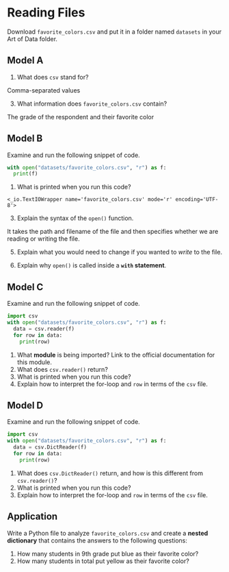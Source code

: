 # Reading Files
Download `favorite_colors.csv` and put it in a folder named `datasets` in your Art of Data folder.

## Model A
1. What does `csv` stand for?

  Comma-separated values

3. What information does `favorite_colors.csv` contain?

  The grade of the respondent and their favorite color


## Model B
Examine and run the following snippet of code.
```py
with open("datasets/favorite_colors.csv", "r") as f:
  print(f)
```

1. What is printed when you run this code?

  `<_io.TextIOWrapper name='favorite_colors.csv' mode='r' encoding='UTF-8'>`

3. Explain the syntax of the `open()` function.

  It takes the path and filename of the file and then specifies whether we are reading or writing the file.

5. Explain what you would need to change if you wanted to _write_ to the file.

  

7. Explain why `open()` is called inside a **`with` statement**.

  
  

## Model C
Examine and run the following snippet of code.
```py
import csv
with open("datasets/favorite_colors.csv", "r") as f:
  data = csv.reader(f)
  for row in data:
    print(row)
```

1. What **module** is being imported? Link to the official documentation for this module.
1. What does `csv.reader()` return?
1. What is printed when you run this code?
1. Explain how to interpret the for-loop and `row` in terms of the `csv` file.

## Model D
Examine and run the following snippet of code.
```py
import csv
with open("datasets/favorite_colors.csv", "r") as f:
  data = csv.DictReader(f)
  for row in data:
    print(row)
```

1. What does `csv.DictReader()` return, and how is this different from `csv.reader()`?
1. What is printed when you run this code?
1. Explain how to interpret the for-loop and `row` in terms of the `csv` file.

## Application
Write a Python file to analyze `favorite_colors.csv` and create a **nested dictionary** that contains the answers to the following questions:
1. How many students in 9th grade put blue as their favorite color?
1. How many students in total put yellow as their favorite color?
